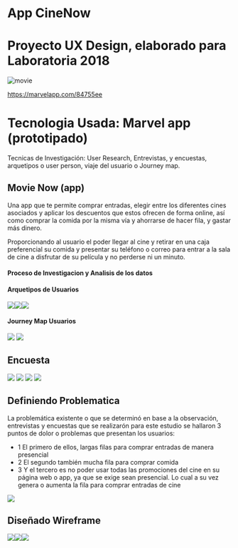 # App CineNow

# Proyecto UX Design, elaborado para Laboratoria 2018


![movie](https://user-images.githubusercontent.com/32284582/37941468-ad05aee4-3144-11e8-81b3-b2d47ff1754c.png)

https://marvelapp.com/84755ee

# Tecnologia Usada: Marvel app (prototipado) 

Tecnicas de Investigación: User Research, Entrevistas, y encuestas, arquetipos o user person, viaje del usuario o Journey map.

## Movie Now (app)

Una app que te permite comprar  entradas,  elegir entre los diferentes cines asociados y aplicar los descuentos que estos ofrecen de forma online, así como comprar la comida por la misma vía y ahorrarse de hacer fila, y gastar más dinero.

 Proporcionando  al usuario el poder llegar al cine y retirar en una caja preferencial su comida y presentar su teléfono o correo para entrar a la sala de cine a disfrutar de su película y no perderse ni un minuto.



#### Proceso de Investigacion y Analisis de los datos

#### Arquetipos de Usuarios
<img src="images/user1.JPG"><img src="images/user2.JPG"><img src="images/user3.JPG">

#### Journey Map Usuarios
<img src="images/flujoPresencial.JPG">
<img src="images/flujoOnline.JPG">

## Encuesta
<img src="images/cine.JPG">
<img src="images/comer.JPG">
<img src="images/encuesta.JPG">
<img src="images/movil.JPG">

## Definiendo Problematica

La problemática existente o que se determinó en base a la observación, entrevistas y encuestas que se realizarón para este estudio se hallaron  3 puntos de dolor o problemas que presentan los usuarios:
* 1 El primero de ellos, largas filas para comprar entradas de manera presencial 
* 2 El segundo también mucha fila para comprar comida 
* 3 Y el tercero es no poder usar todas las promociones del cine en su página web o app, ya que se exige sean presencial. Lo cual a su vez genera o aumenta la fila para comprar entradas de cine

<img src="images/filas.JPG">

## Diseñado Wireframe

<img src="images/wireframe.JPG"><img src="images/wireframe2.JPG"><img src="images/wireframe3.JPG">






